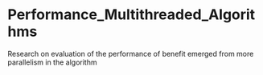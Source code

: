 # Performance_Multithreaded_Algorithms
Research on evaluation of the performance of benefit emerged from more parallelism in the algorithm
